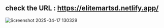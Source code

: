  ## check the URL : https://elitemartsd.netlify.app/
![Screenshot 2025-04-17 130329](https://github.com/user-attachments/assets/2450b2e2-241a-4d7f-82c6-430ceeb282b3)
